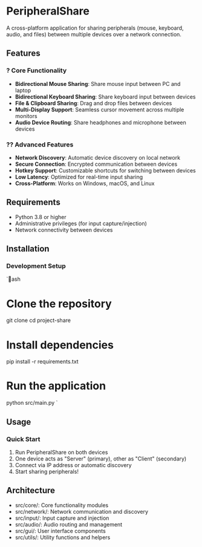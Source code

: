 # PeripheralShare

A cross-platform application for sharing peripherals (mouse, keyboard, audio, and files) between multiple devices over a network connection.

## Features

### ? Core Functionality
- **Bidirectional Mouse Sharing**: Share mouse input between PC and laptop
- **Bidirectional Keyboard Sharing**: Share keyboard input between devices
- **File & Clipboard Sharing**: Drag and drop files between devices
- **Multi-Display Support**: Seamless cursor movement across multiple monitors
- **Audio Device Routing**: Share headphones and microphone between devices

### ?? Advanced Features
- **Network Discovery**: Automatic device discovery on local network
- **Secure Connection**: Encrypted communication between devices
- **Hotkey Support**: Customizable shortcuts for switching between devices
- **Low Latency**: Optimized for real-time input sharing
- **Cross-Platform**: Works on Windows, macOS, and Linux

## Requirements

- Python 3.8 or higher
- Administrative privileges (for input capture/injection)
- Network connectivity between devices

## Installation

### Development Setup
`ash
# Clone the repository
git clone <your-repo-url>
cd project-share

# Install dependencies
pip install -r requirements.txt

# Run the application
python src/main.py
`

## Usage

### Quick Start
1. Run PeripheralShare on both devices
2. One device acts as "Server" (primary), other as "Client" (secondary)
3. Connect via IP address or automatic discovery
4. Start sharing peripherals!

## Architecture

- src/core/: Core functionality modules
- src/network/: Network communication and discovery
- src/input/: Input capture and injection
- src/audio/: Audio routing and management
- src/gui/: User interface components
- src/utils/: Utility functions and helpers
